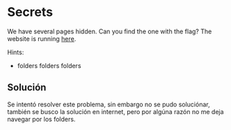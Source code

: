 # Secrets
We have several pages hidden. Can you find the one with the flag? The website is running [here](http://saturn.picoctf.net:61481/).

Hints:
- folders folders folders

## Solución
Se intentó resolver este problema, sin embargo no se pudo soluciónar, también se busco la solución en internet, pero por algúna razón no me deja navegar por los folders.